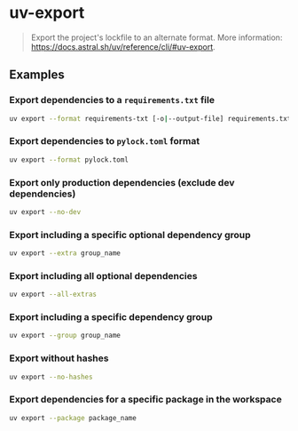 # uv-export

> Export the project's lockfile to an alternate format. More information: <https://docs.astral.sh/uv/reference/cli/#uv-export>.

## Examples

### Export dependencies to a `requirements.txt` file

```bash
uv export --format requirements-txt [-o|--output-file] requirements.txt
```

### Export dependencies to `pylock.toml` format

```bash
uv export --format pylock.toml
```

### Export only production dependencies (exclude dev dependencies)

```bash
uv export --no-dev
```

### Export including a specific optional dependency group

```bash
uv export --extra group_name
```

### Export including all optional dependencies

```bash
uv export --all-extras
```

### Export including a specific dependency group

```bash
uv export --group group_name
```

### Export without hashes

```bash
uv export --no-hashes
```

### Export dependencies for a specific package in the workspace

```bash
uv export --package package_name
```
